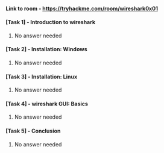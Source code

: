 #### Link to room - https://tryhackme.com/room/wireshark0x01

#### [Task 1] - Introduction to wireshark 
   1. No answer needed

#### [Task 2] - Installation: Windows
   1. No answer needed

#### [Task 3] - Installation: Linux
   1. No answer needed 
   
#### [Task 4] - wireshark GUI: Basics 
   1. No answer needed 
   
#### [Task 5] - Conclusion 
   1. No answer needed 
